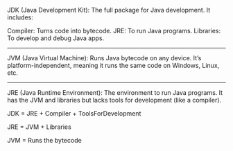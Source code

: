 JDK (Java Development Kit): The full package for Java development. It includes:

Compiler: Turns code into bytecode.
JRE: To run Java programs.
Libraries: To develop and debug Java apps.

---------------------------------------

JVM (Java Virtual Machine): Runs Java bytecode on any device. It’s platform-independent, meaning it runs the same code on Windows, Linux, etc.

---------------------------------------

JRE (Java Runtime Environment): The environment to run Java programs. It has the JVM and libraries but lacks tools for development (like a compiler).



JDK = JRE + Compiler + ToolsForDevelopment

JRE = JVM + Libraries

JVM = Runs the bytecode